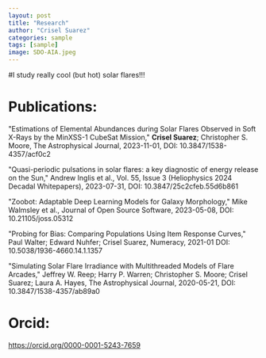 ```yaml
---
layout: post
title: "Research"
author: "Crisel Suarez"
categories: sample
tags: [sample]
image: SDO-AIA.jpeg
---
```

#I study really cool (but hot) solar flares!!!


# Publications:
"Estimations of Elemental Abundances during Solar Flares Observed in Soft X-Rays by the MinXSS-1 CubeSat Mission," **Crisel Suarez**; Christopher S. Moore, The Astrophysical Journal, 2023-11-01, DOI: 10.3847/1538-4357/acf0c2

"Quasi-periodic pulsations in solar flares: a key diagnostic of energy release on the Sun," Andrew Inglis et al., Vol. 55, Issue 3 (Heliophysics 2024 Decadal Whitepapers), 2023-07-31, DOI: 10.3847/25c2cfeb.55d6b861

"Zoobot: Adaptable Deep Learning Models for Galaxy Morphology," Mike Walmsley et al., Journal of Open Source Software, 2023-05-08, DOI: 10.21105/joss.05312

"Probing for Bias: Comparing Populations Using Item Response Curves," Paul Walter; Edward Nuhfer; Crisel Suarez, Numeracy, 2021-01 DOI: 10.5038/1936-4660.14.1.1357

"Simulating Solar Flare Irradiance with Multithreaded Models of Flare Arcades,"  Jeffrey W. Reep; Harry P. Warren; Christopher S. Moore; Crisel Suarez; Laura A. Hayes, The Astrophysical Journal, 2020-05-21, DOI: 10.3847/1538-4357/ab89a0

# Orcid: 
https://orcid.org/0000-0001-5243-7659

